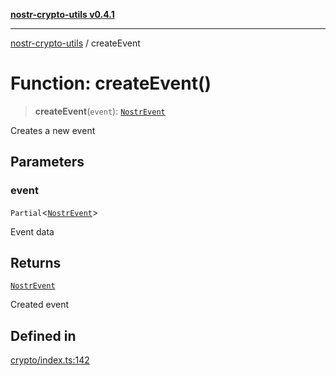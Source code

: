 [**nostr-crypto-utils v0.4.1**](../README.md)

***

[nostr-crypto-utils](../README.md) / createEvent

# Function: createEvent()

> **createEvent**(`event`): [`NostrEvent`](../interfaces/NostrEvent.md)

Creates a new event

## Parameters

### event

`Partial`\<[`NostrEvent`](../interfaces/NostrEvent.md)\>

Event data

## Returns

[`NostrEvent`](../interfaces/NostrEvent.md)

Created event

## Defined in

[crypto/index.ts:142](https://github.com/HumanjavaEnterprises/nostr-crypto-utils/blob/9c160331e9485dc52c520a832e977c4e54bbdc89/src/crypto/index.ts#L142)
